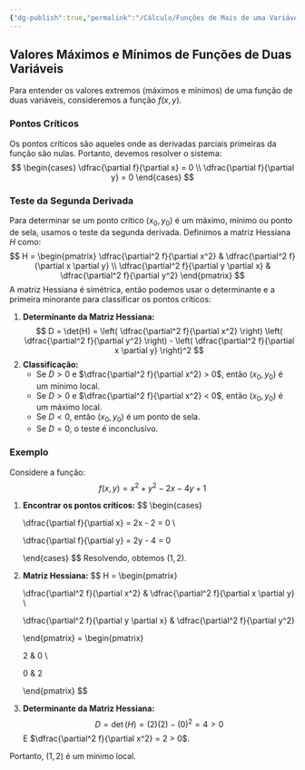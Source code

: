 ```yaml
---
{"dg-publish":true,"permalink":"/Cálculo/Funções de Mais de uma Variável/Valores de Máximo e Mínimo/","created":"2025-05-20T13:30:13.830-03:00"}
---
```



## Valores Máximos e Mínimos de Funções de Duas Variáveis

Para entender os valores extremos (máximos e mínimos) de uma função de duas variáveis, consideremos a função $f(x, y)$.

### Pontos Críticos

Os pontos críticos são aqueles onde as derivadas parciais primeiras da função são nulas. Portanto, devemos resolver o sistema:
$$
\begin{cases}
\dfrac{\partial f}{\partial x} = 0 \\
\dfrac{\partial f}{\partial y} = 0
\end{cases}
$$
### Teste da Segunda Derivada

Para determinar se um ponto crítico $(x_0, y_0)$ é um máximo, mínimo ou ponto de sela, usamos o teste da segunda derivada. Definimos a matriz Hessiana $H$ como:
$$
H = \begin{pmatrix}
\dfrac{\partial^2 f}{\partial x^2} & \dfrac{\partial^2 f}{\partial x \partial y} \\
\dfrac{\partial^2 f}{\partial y \partial x} & \dfrac{\partial^2 f}{\partial y^2}
\end{pmatrix}
$$
A matriz Hessiana é simétrica, então podemos usar o determinante e a primeira minorante para classificar os pontos críticos:

1. **Determinante da Matriz Hessiana:**
$$
 D = \det(H) = \left( \dfrac{\partial^2 f}{\partial x^2} \right) \left( \dfrac{\partial^2 f}{\partial y^2} \right) - \left( \dfrac{\partial^2 f}{\partial x \partial y} \right)^2
$$
2. **Classificação:**
   - Se $D > 0$ e $\dfrac{\partial^2 f}{\partial x^2} > 0$, então $(x_0, y_0)$ é um mínimo local.
   - Se $D > 0$ e $\dfrac{\partial^2 f}{\partial x^2} < 0$, então $(x_0, y_0)$ é um máximo local.
   - Se $D < 0$, então $(x_0, y_0)$ é um ponto de sela.
   - Se $D = 0$, o teste é inconclusivo.

### Exemplo

Considere a função:
$$
 f(x, y) = x^2 + y^2 - 2x - 4y + 1
$$
1. **Encontrar os pontos críticos:**
$$
   \begin{cases}

   \dfrac{\partial f}{\partial x} = 2x - 2 = 0 \\

   \dfrac{\partial f}{\partial y} = 2y - 4 = 0

   \end{cases}
$$
   Resolvendo, obtemos $(1, 2)$.

2. **Matriz Hessiana:**
$$
   H = \begin{pmatrix}

   \dfrac{\partial^2 f}{\partial x^2} & \dfrac{\partial^2 f}{\partial x \partial y} \\

   \dfrac{\partial^2 f}{\partial y \partial x} & \dfrac{\partial^2 f}{\partial y^2}

   \end{pmatrix} = \begin{pmatrix}

   2 & 0 \\

   0 & 2

   \end{pmatrix}
$$
3. **Determinante da Matriz Hessiana:**
$$
   D = \det(H) = (2)(2) - (0)^2 = 4 > 0
$$
   E $\dfrac{\partial^2 f}{\partial x^2} = 2 > 0$.

Portanto, $(1, 2)$ é um mínimo local.
